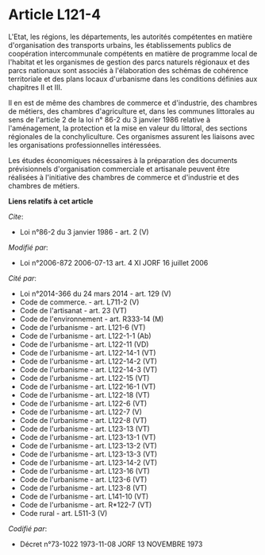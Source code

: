 # Article L121-4

L'Etat, les régions, les départements, les autorités compétentes en matière d'organisation des transports urbains, les
établissements publics de coopération intercommunale compétents en matière de programme local de l'habitat et les organismes
de gestion des parcs naturels régionaux et des parcs nationaux sont associés à l'élaboration des schémas de cohérence
territoriale et des plans locaux d'urbanisme dans les conditions définies aux chapitres II et III. 

Il en est de même des chambres de commerce et d'industrie, des chambres de métiers, des chambres d'agriculture et, dans les
communes littorales au sens de l'article 2 de la loi n° 86-2 du 3 janvier 1986 relative à l'aménagement, la protection et la
mise en valeur du littoral, des sections régionales de la conchyliculture. Ces organismes assurent les liaisons avec les
organisations professionnelles intéressées. 

Les études économiques nécessaires à la préparation des documents prévisionnels d'organisation commerciale et artisanale
peuvent être réalisées à l'initiative des chambres de commerce et d'industrie et des chambres de métiers.

**Liens relatifs à cet article**

_Cite_:

  - Loi n°86-2 du 3 janvier 1986 - art. 2 (V)

_Modifié par_:

  - Loi n°2006-872 2006-07-13 art. 4 XI JORF 16 juillet 2006

_Cité par_:

  - Loi n°2014-366 du 24 mars 2014 - art. 129 (V)
  - Code de commerce. - art. L711-2 (V)
  - Code de l'artisanat - art. 23 (VT)
  - Code de l'environnement - art. R333-14 (M)
  - Code de l'urbanisme - art. L121-6 (VT)
  - Code de l'urbanisme - art. L122-1-1 (Ab)
  - Code de l'urbanisme - art. L122-11 (VD)
  - Code de l'urbanisme - art. L122-14-1 (VT)
  - Code de l'urbanisme - art. L122-14-2 (VT)
  - Code de l'urbanisme - art. L122-14-3 (VT)
  - Code de l'urbanisme - art. L122-15 (VT)
  - Code de l'urbanisme - art. L122-16-1 (VT)
  - Code de l'urbanisme - art. L122-18 (VT)
  - Code de l'urbanisme - art. L122-6 (VT)
  - Code de l'urbanisme - art. L122-7 (V)
  - Code de l'urbanisme - art. L122-8 (VT)
  - Code de l'urbanisme - art. L123-13 (VT)
  - Code de l'urbanisme - art. L123-13-1 (VT)
  - Code de l'urbanisme - art. L123-13-2 (VT)
  - Code de l'urbanisme - art. L123-13-3 (VT)
  - Code de l'urbanisme - art. L123-14-2 (VT)
  - Code de l'urbanisme - art. L123-16 (VT)
  - Code de l'urbanisme - art. L123-6 (VT)
  - Code de l'urbanisme - art. L123-8 (VT)
  - Code de l'urbanisme - art. L141-10 (VT)
  - Code de l'urbanisme - art. R*122-7 (VT)
  - Code rural - art. L511-3 (V)

_Codifié par_:

  - Décret n°73-1022 1973-11-08 JORF 13 NOVEMBRE 1973
